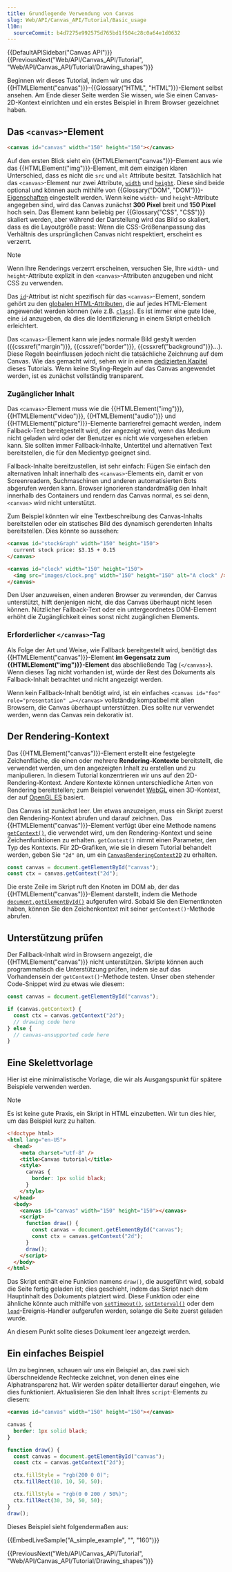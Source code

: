 ```yaml
---
title: Grundlegende Verwendung von Canvas
slug: Web/API/Canvas_API/Tutorial/Basic_usage
l10n:
  sourceCommit: b4d7275e992575d765bd1f504c28c0a64e1d0632
---
```


{{DefaultAPISidebar("Canvas API")}} {{PreviousNext("Web/API/Canvas_API/Tutorial", "Web/API/Canvas_API/Tutorial/Drawing_shapes")}}

Beginnen wir dieses Tutorial, indem wir uns das {{HTMLElement("canvas")}}-{{Glossary("HTML", "HTML")}}-Element selbst ansehen. Am Ende dieser Seite werden Sie wissen, wie Sie einen Canvas-2D-Kontext einrichten und ein erstes Beispiel in Ihrem Browser gezeichnet haben.

## Das `<canvas>`-Element

```html
<canvas id="canvas" width="150" height="150"></canvas>
```

Auf den ersten Blick sieht ein {{HTMLElement("canvas")}}-Element aus wie das {{HTMLElement("img")}}-Element, mit dem einzigen klaren Unterschied, dass es nicht die `src` und `alt` Attribute besitzt. Tatsächlich hat das `<canvas>`-Element nur zwei Attribute, [`width`](/de/docs/Web/HTML/Reference/Elements/canvas#width) und [`height`](/de/docs/Web/HTML/Reference/Elements/canvas#height). Diese sind beide optional und können auch mithilfe von {{Glossary("DOM", "DOM")}}-[Eigenschaften](/de/docs/Web/API/HTMLCanvasElement) eingestellt werden. Wenn keine `width`- und `height`-Attribute angegeben sind, wird das Canvas zunächst **300 Pixel** breit und **150 Pixel** hoch sein. Das Element kann beliebig per {{Glossary("CSS", "CSS")}} skaliert werden, aber während der Darstellung wird das Bild so skaliert, dass es die Layoutgröße passt: Wenn die CSS-Größenanpassung das Verhältnis des ursprünglichen Canvas nicht respektiert, erscheint es verzerrt.

> [!NOTE]
> Wenn Ihre Renderings verzerrt erscheinen, versuchen Sie, Ihre `width`- und `height`-Attribute explizit in den `<canvas>`-Attributen anzugeben und nicht CSS zu verwenden.

Das [`id`](/de/docs/Web/HTML/Reference/Global_attributes/id)-Attribut ist nicht spezifisch für das `<canvas>`-Element, sondern gehört zu den [globalen HTML-Attributen](/de/docs/Web/HTML/Reference/Global_attributes), die auf jedes HTML-Element angewendet werden können (wie z.B. [`class`](/de/docs/Web/HTML/Reference/Global_attributes/class)). Es ist immer eine gute Idee, eine `id` anzugeben, da dies die Identifizierung in einem Skript erheblich erleichtert.

Das `<canvas>`-Element kann wie jedes normale Bild gestylt werden ({{cssxref("margin")}}, {{cssxref("border")}}, {{cssxref("background")}}...). Diese Regeln beeinflussen jedoch nicht die tatsächliche Zeichnung auf dem Canvas. Wie das gemacht wird, sehen wir in einem [dedizierten Kapitel](/de/docs/Web/API/Canvas_API/Tutorial/Applying_styles_and_colors) dieses Tutorials. Wenn keine Styling-Regeln auf das Canvas angewendet werden, ist es zunächst vollständig transparent.

### Zugänglicher Inhalt

Das `<canvas>`-Element muss wie die {{HTMLElement("img")}}, {{HTMLElement("video")}}, {{HTMLElement("audio")}} und {{HTMLElement("picture")}}-Elemente barrierefrei gemacht werden, indem Fallback-Text bereitgestellt wird, der angezeigt wird, wenn das Medium nicht geladen wird oder der Benutzer es nicht wie vorgesehen erleben kann. Sie sollten immer Fallback-Inhalte, Untertitel und alternativen Text bereitstellen, die für den Medientyp geeignet sind.

Fallback-Inhalte bereitzustellen, ist sehr einfach: Fügen Sie einfach den alternativen Inhalt innerhalb des `<canvas>`-Elements ein, damit er von Screenreadern, Suchmaschinen und anderen automatisierten Bots abgerufen werden kann. Browser ignorieren standardmäßig den Inhalt innerhalb des Containers und rendern das Canvas normal, es sei denn, `<canvas>` wird nicht unterstützt.

Zum Beispiel könnten wir eine Textbeschreibung des Canvas-Inhalts bereitstellen oder ein statisches Bild des dynamisch gerenderten Inhalts bereitstellen. Dies könnte so aussehen:

```html
<canvas id="stockGraph" width="150" height="150">
  current stock price: $3.15 + 0.15
</canvas>

<canvas id="clock" width="150" height="150">
  <img src="images/clock.png" width="150" height="150" alt="A clock" />
</canvas>
```

Den User anzuweisen, einen anderen Browser zu verwenden, der Canvas unterstützt, hilft denjenigen nicht, die das Canvas überhaupt nicht lesen können. Nützlicher Fallback-Text oder ein untergeordnetes DOM-Element erhöht die Zugänglichkeit eines sonst nicht zugänglichen Elements.

### Erforderlicher `</canvas>`-Tag

Als Folge der Art und Weise, wie Fallback bereitgestellt wird, benötigt das {{HTMLElement("canvas")}}-Element **im Gegensatz zum {{HTMLElement("img")}}-Element** das abschließende Tag (`</canvas>`). Wenn dieses Tag nicht vorhanden ist, würde der Rest des Dokuments als Fallback-Inhalt betrachtet und nicht angezeigt werden.

Wenn kein Fallback-Inhalt benötigt wird, ist ein einfaches `<canvas id="foo" role="presentation" …></canvas>` vollständig kompatibel mit allen Browsern, die Canvas überhaupt unterstützen. Dies sollte nur verwendet werden, wenn das Canvas rein dekorativ ist.

## Der Rendering-Kontext

Das {{HTMLElement("canvas")}}-Element erstellt eine festgelegte Zeichenfläche, die einen oder mehrere **Rendering-Kontexte** bereitstellt, die verwendet werden, um den angezeigten Inhalt zu erstellen und zu manipulieren. In diesem Tutorial konzentrieren wir uns auf den 2D-Rendering-Kontext. Andere Kontexte können unterschiedliche Arten von Rendering bereitstellen; zum Beispiel verwendet [WebGL](/de/docs/Web/API/WebGL_API) einen 3D-Kontext, der auf [OpenGL ES](https://www.khronos.org/opengles/) basiert.

Das Canvas ist zunächst leer. Um etwas anzuzeigen, muss ein Skript zuerst den Rendering-Kontext abrufen und darauf zeichnen. Das {{HTMLElement("canvas")}}-Element verfügt über eine Methode namens [`getContext()`](/de/docs/Web/API/HTMLCanvasElement/getContext), die verwendet wird, um den Rendering-Kontext und seine Zeichenfunktionen zu erhalten. `getContext()` nimmt einen Parameter, den Typ des Kontexts. Für 2D-Grafiken, wie sie in diesem Tutorial behandelt werden, geben Sie `"2d"` an, um ein [`CanvasRenderingContext2D`](/de/docs/Web/API/CanvasRenderingContext2D) zu erhalten.

```js
const canvas = document.getElementById("canvas");
const ctx = canvas.getContext("2d");
```

Die erste Zeile im Skript ruft den Knoten im DOM ab, der das {{HTMLElement("canvas")}}-Element darstellt, indem die Methode [`document.getElementById()`](/de/docs/Web/API/Document/getElementById) aufgerufen wird. Sobald Sie den Elementknoten haben, können Sie den Zeichenkontext mit seiner `getContext()`-Methode abrufen.

## Unterstützung prüfen

Der Fallback-Inhalt wird in Browsern angezeigt, die {{HTMLElement("canvas")}} nicht unterstützen. Skripte können auch programmatisch die Unterstützung prüfen, indem sie auf das Vorhandensein der `getContext()`-Methode testen. Unser oben stehender Code-Snippet wird zu etwas wie diesem:

```js
const canvas = document.getElementById("canvas");

if (canvas.getContext) {
  const ctx = canvas.getContext("2d");
  // drawing code here
} else {
  // canvas-unsupported code here
}
```

## Eine Skelettvorlage

Hier ist eine minimalistische Vorlage, die wir als Ausgangspunkt für spätere Beispiele verwenden werden.

> [!NOTE]
> Es ist keine gute Praxis, ein Skript in HTML einzubetten. Wir tun dies hier, um das Beispiel kurz zu halten.

```html
<!doctype html>
<html lang="en-US">
  <head>
    <meta charset="utf-8" />
    <title>Canvas tutorial</title>
    <style>
      canvas {
        border: 1px solid black;
      }
    </style>
  </head>
  <body>
    <canvas id="canvas" width="150" height="150"></canvas>
    <script>
      function draw() {
        const canvas = document.getElementById("canvas");
        const ctx = canvas.getContext("2d");
      }
      draw();
    </script>
  </body>
</html>
```

Das Skript enthält eine Funktion namens `draw()`, die ausgeführt wird, sobald die Seite fertig geladen ist; dies geschieht, indem das Skript nach dem Hauptinhalt des Dokuments platziert wird. Diese Funktion oder eine ähnliche könnte auch mithilfe von [`setTimeout()`](/de/docs/Web/API/Window/setTimeout), [`setInterval()`](/de/docs/Web/API/Window/setInterval) oder dem [`load`](/de/docs/Web/API/Window/load_event)-Ereignis-Handler aufgerufen werden, solange die Seite zuerst geladen wurde.

An diesem Punkt sollte dieses Dokument leer angezeigt werden.

## Ein einfaches Beispiel

Um zu beginnen, schauen wir uns ein Beispiel an, das zwei sich überschneidende Rechtecke zeichnet, von denen eines eine Alphatransparenz hat. Wir werden später detaillierter darauf eingehen, wie dies funktioniert. Aktualisieren Sie den Inhalt Ihres `script`-Elements zu diesem:

```html hidden
<canvas id="canvas" width="150" height="150"></canvas>
```

```css hidden
canvas {
  border: 1px solid black;
}
```

```js
function draw() {
  const canvas = document.getElementById("canvas");
  const ctx = canvas.getContext("2d");

  ctx.fillStyle = "rgb(200 0 0)";
  ctx.fillRect(10, 10, 50, 50);

  ctx.fillStyle = "rgb(0 0 200 / 50%)";
  ctx.fillRect(30, 30, 50, 50);
}
draw();
```

Dieses Beispiel sieht folgendermaßen aus:

{{EmbedLiveSample("A_simple_example", "", "160")}}

{{PreviousNext("Web/API/Canvas_API/Tutorial", "Web/API/Canvas_API/Tutorial/Drawing_shapes")}}
